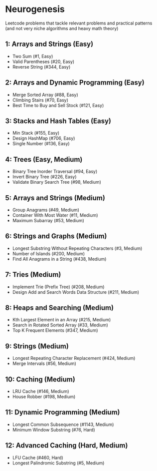 # Neurogenesis

Leetcode problems that tackle relevant problems and practical patterns
(and not very niche algorithms and heavy math theory)

## 1: Arrays and Strings (Easy)

- Two Sum (#1, Easy)
- Valid Parentheses (#20, Easy)
- Reverse String (#344, Easy)

## 2: Arrays and Dynamic Programming (Easy)

- Merge Sorted Array (#88, Easy)
- Climbing Stairs (#70, Easy)
- Best Time to Buy and Sell Stock (#121, Easy)

## 3: Stacks and Hash Tables (Easy)

- Min Stack (#155, Easy)
- Design HashMap (#706, Easy)
- Single Number (#136, Easy)

## 4: Trees (Easy, Medium)

- Binary Tree Inorder Traversal (#94, Easy)
- Invert Binary Tree (#226, Easy)
- Validate Binary Search Tree (#98, Medium)

## 5: Arrays and Strings (Medium)

- Group Anagrams (#49, Medium)
- Container With Most Water (#11, Medium)
- Maximum Subarray (#53, Medium)

## 6: Strings and Graphs (Medium)

- Longest Substring Without Repeating Characters (#3, Medium)
- Number of Islands (#200, Medium)
- Find All Anagrams in a String (#438, Medium)

## 7: Tries (Medium)

- Implement Trie (Prefix Tree) (#208, Medium)
- Design Add and Search Words Data Structure (#211, Medium)

## 8: Heaps and Searching (Medium)

- Kth Largest Element in an Array (#215, Medium)
- Search in Rotated Sorted Array (#33, Medium)
- Top K Frequent Elements (#347, Medium)

## 9: Strings (Medium)

- Longest Repeating Character Replacement (#424, Medium)
- Merge Intervals (#56, Medium)

## 10: Caching (Medium)

- LRU Cache (#146, Medium)
- House Robber (#198, Medium)

## 11: Dynamic Programming (Medium)

- Longest Common Subsequence (#1143, Medium)
- Minimum Window Substring (#76, Hard)

## 12: Advanced Caching (Hard, Medium)

- LFU Cache (#460, Hard)
- Longest Palindromic Substring (#5, Medium)
